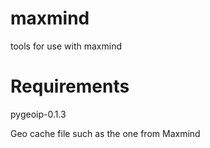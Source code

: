 maxmind
=======

tools for use with maxmind

Requirements
===========
pygeoip-0.1.3

Geo cache file such as the one from Maxmind

